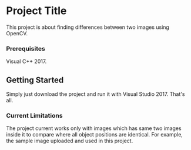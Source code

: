 # Project Title

This project is about finding differences between two images using OpenCV.

### Prerequisites

Visual C++ 2017.

## Getting Started

Simply just download the project and run it with Visual Studio 2017. That's all.


### Current Limitations

The project current works only with images which has same two images inside it to compare where all object positions are identical. For example, the sample
image uploaded and used in this project.